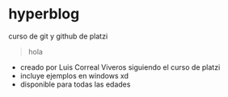 # hyperblog
curso de git y github de platzi


> hola


* creado por Luis Correal Viveros siguiendo el curso de platzi
* incluye ejemplos en windows xd
* disponible para todas las edades
